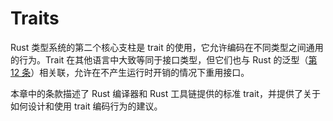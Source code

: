 # Traits

Rust 类型系统的第二个核心支柱是 trait 的使用，它允许编码在不同类型之间通用的行为。Trait 在其他语言中大致等同于接口类型，但它们也与 Rust 的泛型（[第 12 条]）相关联，允许在不产生运行时开销的情况下重用接口。

本章中的条款描述了 Rust 编译器和 Rust 工具链提供的标准 trait，并提供了关于如何设计和使用 trait 编码行为的建议。


<!-- 参考链接 -->

[第 12 条]: ../chapter_2/item12-generics&trait-objects.md
